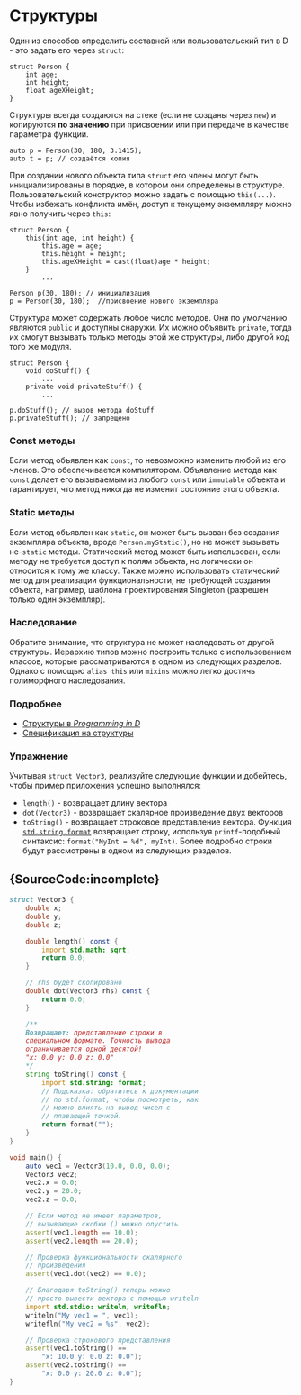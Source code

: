 # Структуры

Один из способов определить составной или пользовательский тип в D - это
задать его через `struct`:

    struct Person {
        int age;
        int height;
        float ageXHeight;
    }

Структуры всегда создаются на стеке (если не созданы через `new`) и копируются
**по значению** при присвоении или при передаче в качестве параметра функции.

    auto p = Person(30, 180, 3.1415);
    auto t = p; // создаётся копия

При создании нового объекта типа `struct` его члены могут быть инициализированы в порядке, в котором они определены в структуре. Пользовательский конструктор можно задать с помощью `this(...)`.
Чтобы избежать конфликта имён, доступ к текущему экземпляру можно явно получить через `this`:

    struct Person {
        this(int age, int height) {
            this.age = age;
            this.height = height;
            this.ageXHeight = cast(float)age * height;
        }
            ...

    Person p(30, 180); // инициализация
    p = Person(30, 180);  //присвоение нового экземпляра

Структура может содержать любое число методов. Они по умолчанию являются
`public` и доступны снаружи. Их можно объявить `private`, тогда их смогут вызывать только методы этой же структуры, либо другой код того же модуля.

    struct Person {
        void doStuff() {
            ...
        private void privateStuff() {
            ...

    p.doStuff(); // вызов метода doStuff
    p.privateStuff(); // запрещено

### Const методы

Если метод объявлен как `const`, то невозможно изменить любой из его членов. Это обеспечивается компилятором. Объявление метода как `const` делает его вызываемым из любого `const` или `immutable` объекта и гарантирует, что метод никогда не изменит состояние этого объекта.

### Static методы

Если метод объявлен как `static`, он может быть вызван без создания
экземпляра объекта, вроде `Person.myStatic()`, но не может вызывать
не-`static` методы. Статический метод может быть использован, если методу не требуется доступ к полям объекта, но логически он относится к тому же классу. Также можно использовать статический метод для реализации функциональности, не требующей создания объекта, например, шаблона проектирования Singleton (разрешен только один экземпляр).

### Наследование

Обратите внимание, что структура не может наследовать от другой структуры.
Иерархию типов можно построить только с использованием классов, которые рассматриваются в одном из следующих разделов.
Однако с помощью `alias this` или `mixins` можно легко достичь полиморфного наследования.

### Подробнее

- [Структуры в _Programming in D_](http://ddili.org/ders/d.en/struct.html)
- [Спецификация на структуры](https://dlang.org/spec/struct.html)

### Упражнение

Учитывая `struct Vector3`, реализуйте следующие функции и добейтесь, чтобы пример
приложения успешно выполнялся:

* `length()` - возвращает длину вектора
* `dot(Vector3)` - возвращает скалярное произведение двух векторов
* `toString()` - возвращает строковое представление вектора.
  Функция [`std.string.format`](https://dlang.org/phobos/std_format.html)
  возвращает строку, используя `printf`-подобный синтаксис:
  `format("MyInt = %d", myInt)`. Более подробно строки будут рассмотрены в одном
  из следующих разделов.

## {SourceCode:incomplete}

```d
struct Vector3 {
    double x;
    double y;
    double z;

    double length() const {
        import std.math: sqrt;
        return 0.0;
    }

    // rhs будет скопировано
    double dot(Vector3 rhs) const {
        return 0.0;
    }

    /**
    Возвращает: представление строки в
    специальном формате. Точность вывода
    ограничивается одной десятой!
    "x: 0.0 y: 0.0 z: 0.0"
    */
    string toString() const {
        import std.string: format;
        // Подсказка: обратитесь к документации
        // по std.format, чтобы посмотреть, как
        // можно влиять на вывод чисел с
        // плавающей точкой.
        return format("");
    }
}

void main() {
    auto vec1 = Vector3(10.0, 0.0, 0.0);
    Vector3 vec2;
    vec2.x = 0.0;
    vec2.y = 20.0;
    vec2.z = 0.0;

    // Если метод не имеет параметров,
    // вызывающие скобки () можно опустить
    assert(vec1.length == 10.0);
    assert(vec2.length == 20.0);

    // Проверка функциональности скалярного
    // произведения
    assert(vec1.dot(vec2) == 0.0);

    // Благодаря toString() теперь можно
    // просто вывести вектора с помощью writeln
    import std.stdio: writeln, writefln;
    writeln("My vec1 = ", vec1);
    writefln("My vec2 = %s", vec2);

    // Проверка строкового представления
    assert(vec1.toString() ==
        "x: 10.0 y: 0.0 z: 0.0");
    assert(vec2.toString() ==
        "x: 0.0 y: 20.0 z: 0.0");
}
```
